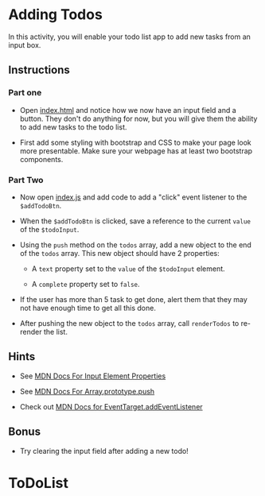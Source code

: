 # Adding Todos

In this activity, you will enable your todo list app to add new tasks from an input box.

## Instructions

### Part one

* Open [index.html](Unsolved/index.html) and notice how we now have an input field and a button. They don't do anything for now, but you will give them the ability to add new tasks to the todo list.

* First add some styling with bootstrap and CSS to make your page look more presentable. Make sure your webpage has at least two bootstrap components.

### Part Two

* Now open [index.js](Unsolved/index.js) and add code to add a "click" event listener to the `$addTodoBtn`.

* When the `$addTodoBtn` is clicked, save a reference to the current `value` of the `$todoInput`. 

* Using the `push` method on the `todos` array, add a new object to the end of the `todos` array. This new object should have 2 properties:

  * A `text` property set to the `value` of the `$todoInput` element.

  * A `complete` property set to `false`.

* If the user has more than 5 task to get done, alert them that they may not have enough time to get all this done.

* After pushing the new object to the `todos` array, call `renderTodos` to re-render the list.

## Hints

* See [MDN Docs For Input Element Properties](https://developer.mozilla.org/en-US/docs/Web/API/HTMLInputElement)

* See [MDN Docs For Array.prototype.push](https://developer.mozilla.org/en-US/docs/Web/JavaScript/Reference/Global_Objects/Array/push)

* Check out [MDN Docs for EventTarget.addEventListener](https://developer.mozilla.org/en-US/docs/Web/API/EventTarget/addEventListener)

## Bonus

* Try clearing the input field after adding a new todo!
# ToDoList
